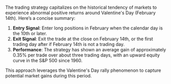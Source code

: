 The trading strategy capitalizes on the historical tendency of markets to experience abnormal positive returns around Valentine's Day (February 14th). Here’s a concise summary:

1. **Entry Signal**: Enter long positions in February when the calendar day is the 10th or later.
2. **Exit Signal**: Exit the trade at the close on February 14th, or the first trading day after if February 14th is not a trading day.
3. **Performance**: The strategy has shown an average gain of approximately 0.35% per trade over about three trading days, with an upward equity curve in the S&P 500 since 1960.

This approach leverages the Valentine's Day rally phenomenon to capture potential market gains during this period.
